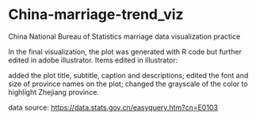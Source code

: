 # China-marriage-trend_viz
China National Bureau of Statistics marriage data visualization practice

In the final visualization, the plot was generated with R code but further edited in adobe illustrator. Items edited in illustrator:

added the plot title, subtitle, caption and descriptions; 
edited the font and size of province names on the plot; 
changed the grayscale of the color to highlight Zhejiang province.

data source: https://data.stats.gov.cn/easyquery.htm?cn=E0103
